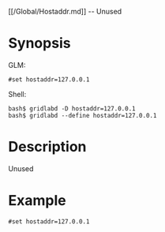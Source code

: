 [[/Global/Hostaddr.md]] -- Unused

# Synopsis
GLM:
~~~
#set hostaddr=127.0.0.1
~~~
Shell:
~~~
bash$ gridlabd -D hostaddr=127.0.0.1
bash$ gridlabd --define hostaddr=127.0.0.1
~~~

# Description

Unused

# Example

~~~
#set hostaddr=127.0.0.1
~~~
